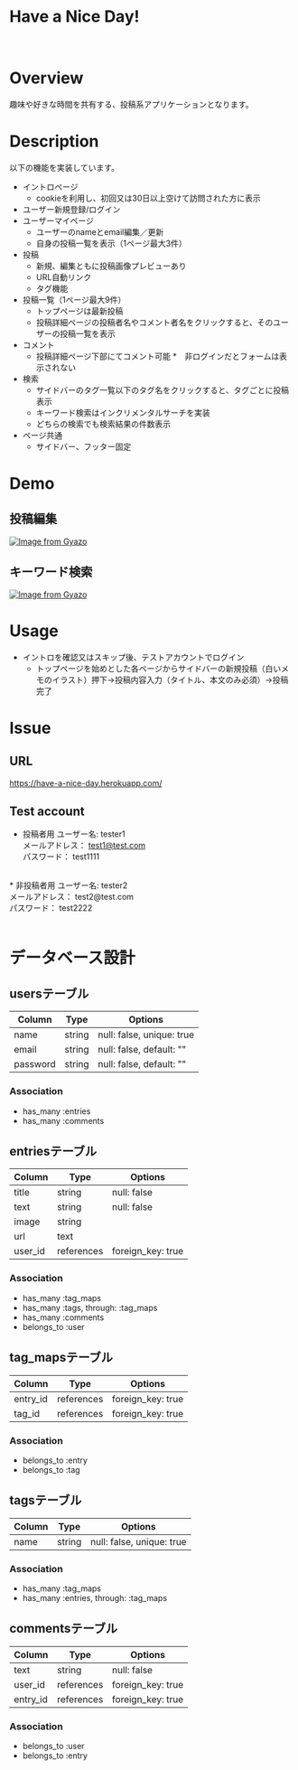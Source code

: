 Have a Nice Day!
====
<br>

# Overview
趣味や好きな時間を共有する、投稿系アプリケーションとなります。

# Description
以下の機能を実装しています。
* イントロページ
  * cookieを利用し、初回又は30日以上空けて訪問された方に表示
* ユーザー新規登録/ログイン
* ユーザーマイページ
  * ユーザーのnameとemail編集／更新
  * 自身の投稿一覧を表示（1ページ最大3件）
* 投稿
  * 新規、編集ともに投稿画像プレビューあり
  * URL自動リンク
  * タグ機能
* 投稿一覧（1ページ最大9件）
  * トップページは最新投稿
  * 投稿詳細ページの投稿者名やコメント者名をクリックすると、そのユーザーの投稿一覧を表示
* コメント
  * 投稿詳細ページ下部にてコメント可能
  *　非ログインだとフォームは表示されない
* 検索
  * サイドバーのタグ一覧以下のタグ名をクリックすると、タグごとに投稿表示
  * キーワード検索はインクリメンタルサーチを実装
  * どちらの検索でも検索結果の件数表示
* ページ共通
  * サイドバー、フッター固定

# Demo
## 投稿編集
[![Image from Gyazo](https://i.gyazo.com/ddb0aba89d1e9794f05a341a5284794d.gif)](https://gyazo.com/ddb0aba89d1e9794f05a341a5284794d)

## キーワード検索
[![Image from Gyazo](https://i.gyazo.com/55c7ac46ba7eb9311eb84cf7f6df1315.gif)](https://gyazo.com/55c7ac46ba7eb9311eb84cf7f6df1315)

# Usage
* イントロを確認又はスキップ後、テストアカウントでログイン
  * トップページを始めとした各ページからサイドバーの新規投稿（白いメモのイラスト）押下→投稿内容入力（タイトル、本文のみ必須）→投稿完了

# Issue
## URL 
https://have-a-nice-day.herokuapp.com/

## Test account
* 投稿者用
ユーザー名: tester1<br>
メールアドレス： test1@test.com<br>
パスワード： test1111<br>
<br>
* 非投稿者用
ユーザー名: tester2<br>
メールアドレス： test2@test.com<br>
パスワード： test2222<br>

<br>

# データベース設計

## usersテーブル
|Column|Type|Options|
|------|----|-------|
|name|string|null: false, unique: true|
|email|string|null: false, default: ""|
|password|string|null: false, default: ""|

### Association
- has_many :entries
- has_many :comments


## entriesテーブル
|Column|Type|Options|
|------|----|-------|
|title|string|null: false|
|text|string|null: false|
|image|string||
|url|text||
|user_id|references|foreign_key: true|

### Association
- has_many :tag_maps
- has_many :tags, through: :tag_maps
- has_many :comments
- belongs_to :user


## tag_mapsテーブル
|Column|Type|Options|
|------|----|-------|
|entry_id|references|foreign_key: true|
|tag_id|references|foreign_key: true|

### Association
- belongs_to :entry
- belongs_to :tag


## tagsテーブル
|Column|Type|Options|
|------|----|-------|
|name|string|null: false, unique: true|

### Association
- has_many :tag_maps
- has_many :entries, through: :tag_maps


## commentsテーブル
|Column|Type|Options|
|------|----|-------|
|text|string|null: false|
|user_id|references|foreign_key: true|
|entry_id|references|foreign_key: true|

### Association
- belongs_to :user
- belongs_to :entry
